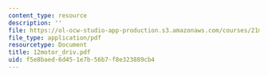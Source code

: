 ```yaml
---
content_type: resource
description: ''
file: https://ol-ocw-studio-app-production.s3.amazonaws.com/courses/21m-735-technical-design-scenery-mechanisms-and-special-effects-spring-2004/f5e8baed6d451e7b56b7f8e323889cb4_12motor_driv.pdf
file_type: application/pdf
resourcetype: Document
title: 12motor_driv.pdf
uid: f5e8baed-6d45-1e7b-56b7-f8e323889cb4
---
```

